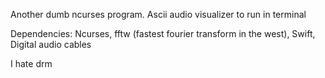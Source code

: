 Another dumb ncurses program.
Ascii audio visualizer to run in terminal

Dependencies:
Ncurses, fftw (fastest fourier transform in the west), Swift, Digital audio cables

I hate drm
